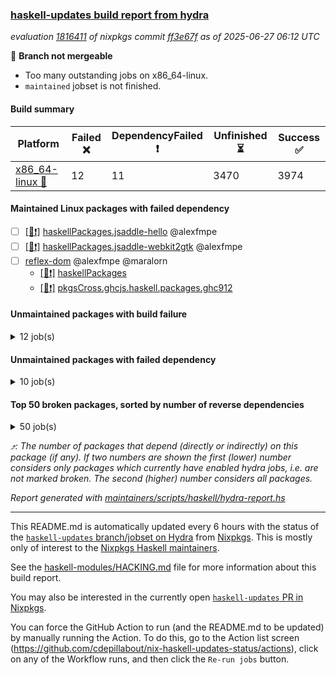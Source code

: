 ### [haskell-updates build report from hydra](https://hydra.nixos.org/jobset/nixpkgs/haskell-updates)
*evaluation [1816411](https://hydra.nixos.org/eval/1816411) of nixpkgs commit [ff3e67f](https://github.com/NixOS/nixpkgs/commits/ff3e67fac109f07a270473187653ccced255c1c6) as of 2025-06-27 06:12 UTC*

🔴 **Branch not mergeable**
  * Too many outstanding jobs on x86_64-linux.
  * `maintained` jobset is not finished.

#### Build summary

 | Platform | Failed ❌ | DependencyFailed ❗ | Unfinished ⏳ | Success ✅ | 
 | --- | --- | --- | --- | --- | 
 | [x86_64-linux 🐧](https://hydra.nixos.org/eval/1816411?filter=.x86_64-linux) | 12 | 11 | 3470 | 3974 | 
#### Maintained Linux packages with failed dependency
- [ ] [[🐧❗]](https://hydra.nixos.org/build/301058703) [haskellPackages.jsaddle-hello](https://hydra.nixos.org/eval/1816411?filter=haskellPackages.jsaddle-hello) @alexfmpe
- [ ] [[🐧❗]](https://hydra.nixos.org/build/301058637) [haskellPackages.jsaddle-webkit2gtk](https://hydra.nixos.org/eval/1816411?filter=haskellPackages.jsaddle-webkit2gtk) @alexfmpe
- [ ] [reflex-dom](https://hydra.nixos.org/eval/1816411?filter=reflex-dom) @alexfmpe @maralorn
  - [[🐧❗]](https://hydra.nixos.org/build/301060357) [haskellPackages](https://hydra.nixos.org/eval/1816411?filter=haskellPackages.reflex-dom)
  - [[🐧❗]](https://hydra.nixos.org/build/301062199) [pkgsCross.ghcjs.haskell.packages.ghc912](https://hydra.nixos.org/eval/1816411?filter=pkgsCross.ghcjs.haskell.packages.ghc912.reflex-dom)
#### Unmaintained packages with build failure
<details><summary>12 job(s) </summary>

- [ ] [[🐧❌]](https://hydra.nixos.org/build/301057519) [haskellPackages.gi-soup2](https://hydra.nixos.org/eval/1816411?filter=haskellPackages.gi-soup2)  ⤴️ 6 | 17
- [ ] [[🐧❌]](https://hydra.nixos.org/build/301057853) [haskellPackages.gpu-vulkan-middle](https://hydra.nixos.org/eval/1816411?filter=haskellPackages.gpu-vulkan-middle)  ⤴️ 3 | 7
- [ ] [[🐧❌]](https://hydra.nixos.org/build/301061060) [haskellPackages.symtegration](https://hydra.nixos.org/eval/1816411?filter=haskellPackages.symtegration)  ⤴️ 1 | 1
- [ ] [[🐧❌]](https://hydra.nixos.org/build/301060500) [haskellPackages.selda-json](https://hydra.nixos.org/eval/1816411?filter=haskellPackages.selda-json)  ⤴️ 0 | 2
- [ ] [[🐧❌]](https://hydra.nixos.org/build/301060494) [haskellPackages.scotty-tls](https://hydra.nixos.org/eval/1816411?filter=haskellPackages.scotty-tls)  ⤴️ 0 | 1
- [ ] [[🐧❌]](https://hydra.nixos.org/build/301056721) [haskellPackages.delta-store](https://hydra.nixos.org/eval/1816411?filter=haskellPackages.delta-store) 
- [ ] [[🐧❌]](https://hydra.nixos.org/build/301058042) [haskellPackages.haskoin-store](https://hydra.nixos.org/eval/1816411?filter=haskellPackages.haskoin-store) 
- [ ] [[🐧❌]](https://hydra.nixos.org/build/301058957) [haskellPackages.llama-cpp-hs](https://hydra.nixos.org/eval/1816411?filter=haskellPackages.llama-cpp-hs) 
- [ ] [[🐧❌]](https://hydra.nixos.org/build/301060190) [haskellPackages.rawlock](https://hydra.nixos.org/eval/1816411?filter=haskellPackages.rawlock) 
- [ ] [[🐧❌]](https://hydra.nixos.org/build/301060374) [haskellPackages.resource-registry](https://hydra.nixos.org/eval/1816411?filter=haskellPackages.resource-registry) 
- [ ] [[🐧❌]](https://hydra.nixos.org/build/301061269) [haskellPackages.text-builder-lawful-conversions](https://hydra.nixos.org/eval/1816411?filter=haskellPackages.text-builder-lawful-conversions) 
- [ ] [[🐧❌]](https://hydra.nixos.org/build/301061732) [haskellPackages.verismith](https://hydra.nixos.org/eval/1816411?filter=haskellPackages.verismith) 
</details>

#### Unmaintained packages with failed dependency
<details><summary>10 job(s) </summary>

- [ ] [ihaskell](https://hydra.nixos.org/eval/1816411?filter=ihaskell)  ⤴️ 10 | 18
  - [[🐧❗]](https://hydra.nixos.org/build/301062117) [toplevel](https://hydra.nixos.org/eval/1816411?filter=ihaskell)
  - [[🐧✅]](https://hydra.nixos.org/build/301058449) [haskellPackages](https://hydra.nixos.org/eval/1816411?filter=haskellPackages.ihaskell)
- [ ] [[🐧❗]](https://hydra.nixos.org/build/301057523) [haskellPackages.gi-webkit2](https://hydra.nixos.org/eval/1816411?filter=haskellPackages.gi-webkit2)  ⤴️ 4 | 14
- [ ] [[🐧❗]](https://hydra.nixos.org/build/301057854) [haskellPackages.gpu-vulkan-middle-khr-surface](https://hydra.nixos.org/eval/1816411?filter=haskellPackages.gpu-vulkan-middle-khr-surface)  ⤴️ 2 | 5
- [ ] [[🐧❗]](https://hydra.nixos.org/build/301057423) [haskellPackages.geomancy-layout](https://hydra.nixos.org/eval/1816411?filter=haskellPackages.geomancy-layout)  ⤴️ 0 | 7
- [ ] [[🐧❗]](https://hydra.nixos.org/build/301057860) [haskellPackages.gpu-vulkan-middle-khr-surface-glfw](https://hydra.nixos.org/eval/1816411?filter=haskellPackages.gpu-vulkan-middle-khr-surface-glfw)  ⤴️ 0 | 1
- [ ] [[🐧❗]](https://hydra.nixos.org/build/301057856) [haskellPackages.gpu-vulkan-middle-khr-swapchain](https://hydra.nixos.org/eval/1816411?filter=haskellPackages.gpu-vulkan-middle-khr-swapchain)  ⤴️ 0 | 1
- [ ] [[🐧❗]](https://hydra.nixos.org/build/301057532) [haskellPackages.gi-soup](https://hydra.nixos.org/eval/1816411?filter=haskellPackages.gi-soup) 
- [ ] [[🐧❗]](https://hydra.nixos.org/build/301058522) [haskellPackages.ihaskell-symtegration](https://hydra.nixos.org/eval/1816411?filter=haskellPackages.ihaskell-symtegration) 
</details>

#### Top 50 broken packages, sorted by number of reverse dependencies
<details><summary>50 job(s) </summary>

[haskell98](https://packdeps.haskellers.com/reverse/haskell98) ⤴️ 152  
[failure](https://packdeps.haskellers.com/reverse/failure) ⤴️ 72  
[enumerator](https://packdeps.haskellers.com/reverse/enumerator) ⤴️ 56  
[connection](https://packdeps.haskellers.com/reverse/connection) ⤴️ 50  
[util](https://packdeps.haskellers.com/reverse/util) ⤴️ 49  
[derive](https://packdeps.haskellers.com/reverse/derive) ⤴️ 48  
[fclabels](https://packdeps.haskellers.com/reverse/fclabels) ⤴️ 47  
[syb-with-class](https://packdeps.haskellers.com/reverse/syb-with-class) ⤴️ 42  
[MonadCatchIO-transformers](https://packdeps.haskellers.com/reverse/MonadCatchIO-transformers) ⤴️ 41  
[TypeCompose](https://packdeps.haskellers.com/reverse/TypeCompose) ⤴️ 41  
[PrimitiveArray](https://packdeps.haskellers.com/reverse/PrimitiveArray) ⤴️ 35  
[crypto-random](https://packdeps.haskellers.com/reverse/crypto-random) ⤴️ 35  
[dual](https://packdeps.haskellers.com/reverse/dual) ⤴️ 32  
[hsp](https://packdeps.haskellers.com/reverse/hsp) ⤴️ 32  
[language-ecmascript](https://packdeps.haskellers.com/reverse/language-ecmascript) ⤴️ 31  
[iteratee](https://packdeps.haskellers.com/reverse/iteratee) ⤴️ 29  
[composite-base](https://packdeps.haskellers.com/reverse/composite-base) ⤴️ 28  
[regexpr](https://packdeps.haskellers.com/reverse/regexpr) ⤴️ 27  
[text-format](https://packdeps.haskellers.com/reverse/text-format) ⤴️ 27  
[crypto-numbers](https://packdeps.haskellers.com/reverse/crypto-numbers) ⤴️ 25  
[either-unwrap](https://packdeps.haskellers.com/reverse/either-unwrap) ⤴️ 25  
[Crypto](https://packdeps.haskellers.com/reverse/Crypto) ⤴️ 22  
[crypto-pubkey](https://packdeps.haskellers.com/reverse/crypto-pubkey) ⤴️ 22  
[haskelldb](https://packdeps.haskellers.com/reverse/haskelldb) ⤴️ 22  
[wxdirect](https://packdeps.haskellers.com/reverse/wxdirect) ⤴️ 22  
[BiobaseTypes](https://packdeps.haskellers.com/reverse/BiobaseTypes) ⤴️ 21  
[alg](https://packdeps.haskellers.com/reverse/alg) ⤴️ 21  
[hw-rankselect-base](https://packdeps.haskellers.com/reverse/hw-rankselect-base) ⤴️ 21  
[libxml-sax](https://packdeps.haskellers.com/reverse/libxml-sax) ⤴️ 21  
[wxc](https://packdeps.haskellers.com/reverse/wxc) ⤴️ 21  
[biocore](https://packdeps.haskellers.com/reverse/biocore) ⤴️ 20  
[hw-excess](https://packdeps.haskellers.com/reverse/hw-excess) ⤴️ 20  
[reform](https://packdeps.haskellers.com/reverse/reform) ⤴️ 20  
[wxcore](https://packdeps.haskellers.com/reverse/wxcore) ⤴️ 20  
[attoparsec-enumerator](https://packdeps.haskellers.com/reverse/attoparsec-enumerator) ⤴️ 19  
[cprng-aes](https://packdeps.haskellers.com/reverse/cprng-aes) ⤴️ 19  
[fay](https://packdeps.haskellers.com/reverse/fay) ⤴️ 19  
[harp](https://packdeps.haskellers.com/reverse/harp) ⤴️ 19  
[hsx2hs](https://packdeps.haskellers.com/reverse/hsx2hs) ⤴️ 19  
[hw-balancedparens](https://packdeps.haskellers.com/reverse/hw-balancedparens) ⤴️ 19  
[ixset](https://packdeps.haskellers.com/reverse/ixset) ⤴️ 19  
[mmsyn2](https://packdeps.haskellers.com/reverse/mmsyn2) ⤴️ 19  
[wx](https://packdeps.haskellers.com/reverse/wx) ⤴️ 19  
[BiobaseENA](https://packdeps.haskellers.com/reverse/BiobaseENA) ⤴️ 18  
[asn1-data](https://packdeps.haskellers.com/reverse/asn1-data) ⤴️ 18  
[bytestring-show](https://packdeps.haskellers.com/reverse/bytestring-show) ⤴️ 18  
[dbus-core](https://packdeps.haskellers.com/reverse/dbus-core) ⤴️ 18  
[digit](https://packdeps.haskellers.com/reverse/digit) ⤴️ 18  
[gtksourceview2](https://packdeps.haskellers.com/reverse/gtksourceview2) ⤴️ 18  
[hw-rankselect](https://packdeps.haskellers.com/reverse/hw-rankselect) ⤴️ 18  
</details>


*⤴️: The number of packages that depend (directly or indirectly) on this package (if any). If two numbers are shown the first (lower) number considers only packages which currently have enabled hydra jobs, i.e. are not marked broken. The second (higher) number considers all packages.*

*Report generated with [maintainers/scripts/haskell/hydra-report.hs](https://github.com/NixOS/nixpkgs/blob/haskell-updates/maintainers/scripts/haskell/hydra-report.hs)*


----------------------------------------------------------------------

This README.md is automatically updated every 6 hours with the status of the
[`haskell-updates` branch/jobset on Hydra](https://hydra.nixos.org/jobset/nixpkgs/haskell-updates)
from [Nixpkgs](https://github.com/NixOS/nixpkgs).  This is mostly only of
interest to the [Nixpkgs Haskell maintainers](https://github.com/orgs/NixOS/teams/haskell).

See the
[haskell-modules/HACKING.md](https://github.com/NixOS/nixpkgs/blob/haskell-updates/pkgs/development/haskell-modules/HACKING.md)
file for more information about this build report.

You may also be interested in the currently open
[`haskell-updates` PR in Nixpkgs](https://github.com/nixos/nixpkgs/pulls?q=is%3Apr+is%3Aopen+head%3Ahaskell-updates).

You can force the GitHub Action to run (and the README.md to be updated) by
manually running the Action.  To do this, go to the Action list screen
(https://github.com/cdepillabout/nix-haskell-updates-status/actions),
click on any of the Workflow runs, and then click the `Re-run jobs` button.
